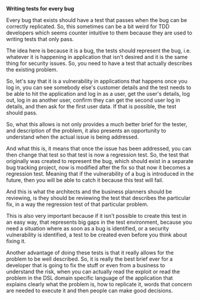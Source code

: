 **Writing tests for every bug**

Every bug that exists should have a test that passes when the bug can be correctly replicated. So, this sometimes can be a bit weird for TDD developers which seems counter intuitive to them because they are used to writing tests that only pass.

The idea here is because it is a bug, the tests should represent the bug, i.e. whatever it is happening in application that isn't desired and it is the same thing for security issues. So, you need to have a test that actually describes the existing problem.

So, let's say that it is a vulnerability in applications that happens once you log in, you can see somebody else's customer details and the test needs to be able to hit the application and log in as a user, get the user's details, log out, log in as another user, confirm they can get the second user log in details, and then ask for the first user data. If that is possible, the test should pass.

So, what this allows is not only provides a much better brief for the tester, and description of the problem, it also presents an opportunity to understand when the actual issue is being addressed.

And what this is, it means that once the issue has been addressed, you can then change that test so that test is now a regression test. So, the test that originally was created to represent the bug, which should exist in a separate bug tracking project, now is modified after the fix so that now it becomes a regression test. Meaning that if the vulnerability of a bug is introduced in the future, then you will be able to catch it because this test will fail.

And this is what the architects and the business planners should be reviewing, is they should be reviewing the test that describes the particular fix, in a way the regression test of that particular problem.

This is also very important because if it isn't possible to create this test in an easy way, that represents big gaps in the test environment, because you need a situation where as soon as a bug is identified, or a security vulnerability is identified, a test to be created even before you think about fixing it.

Another advantage of doing these tests is that it really allows for the problem to be well described. So, it is really the best brief ever for a developer that is going to fix the stuff or even from a business to understand the risk, when you can actually read the exploit or read the problem in the DSL domain specific language of the application that explains clearly what the problem is, how to replicate it, words that concern are needed to execute it and then people can make good decisions.